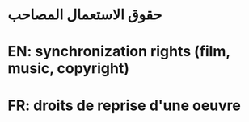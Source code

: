 # حقوق الاستعمال المصاحب

# EN: synchronization rights (film, music, copyright)

# FR: droits de reprise d'une oeuvre
